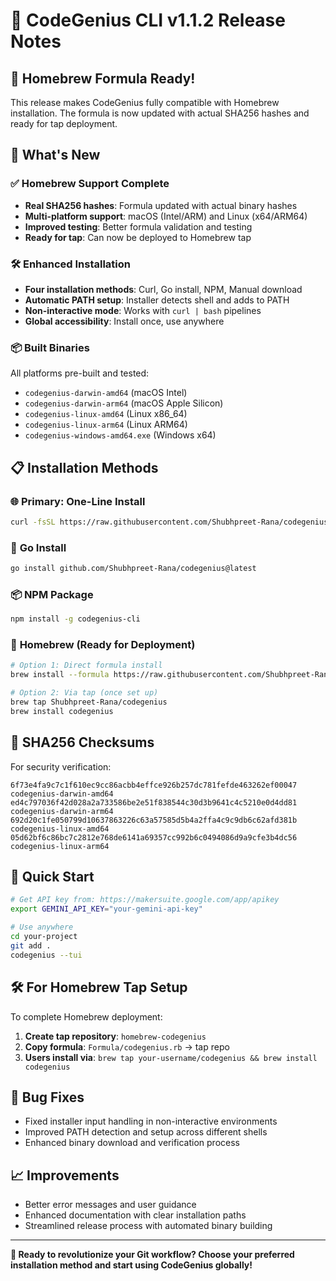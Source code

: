 # 🚀 CodeGenius CLI v1.1.2 Release Notes

## 🎯 **Homebrew Formula Ready!**

This release makes CodeGenius fully compatible with Homebrew installation. The formula is now updated with actual SHA256 hashes and ready for tap deployment.

## 🔧 **What's New**

### ✅ **Homebrew Support Complete**
- **Real SHA256 hashes**: Formula updated with actual binary hashes
- **Multi-platform support**: macOS (Intel/ARM) and Linux (x64/ARM64)
- **Improved testing**: Better formula validation and testing
- **Ready for tap**: Can now be deployed to Homebrew tap

### 🛠 **Enhanced Installation**
- **Four installation methods**: Curl, Go install, NPM, Manual download
- **Automatic PATH setup**: Installer detects shell and adds to PATH
- **Non-interactive mode**: Works with `curl | bash` pipelines
- **Global accessibility**: Install once, use anywhere

### 📦 **Built Binaries**
All platforms pre-built and tested:
- `codegenius-darwin-amd64` (macOS Intel)
- `codegenius-darwin-arm64` (macOS Apple Silicon)  
- `codegenius-linux-amd64` (Linux x86_64)
- `codegenius-linux-arm64` (Linux ARM64)
- `codegenius-windows-amd64.exe` (Windows x64)

## 📋 **Installation Methods**

### 🌐 **Primary: One-Line Install**
```bash
curl -fsSL https://raw.githubusercontent.com/Shubhpreet-Rana/codegenius/latest/install.sh | bash
```

### 🔧 **Go Install**
```bash
go install github.com/Shubhpreet-Rana/codegenius@latest
```

### 📦 **NPM Package**
```bash
npm install -g codegenius-cli
```

### 🍺 **Homebrew (Ready for Deployment)**
```bash
# Option 1: Direct formula install
brew install --formula https://raw.githubusercontent.com/Shubhpreet-Rana/codegenius/latest/Formula/codegenius.rb

# Option 2: Via tap (once set up)
brew tap Shubhpreet-Rana/codegenius
brew install codegenius
```

## 🔐 **SHA256 Checksums**

For security verification:
```
6f73e4fa9c7c1f610ec9cc86acbb4effce926b257dc781fefde463262ef00047  codegenius-darwin-amd64
ed4c797036f42d028a2a733586be2e51f838544c30d3b9641c4c5210e0d4dd81  codegenius-darwin-arm64
692d20c1fe050799d10637863226c63a57585d5b4a2ffa4c9c9db6c62afd381b  codegenius-linux-amd64
05d62bf6c86bc7c2812e768de6141a69357cc992b6c0494086d9a9cfe3b4dc56  codegenius-linux-arm64
```

## 🎯 **Quick Start**
```bash
# Get API key from: https://makersuite.google.com/app/apikey
export GEMINI_API_KEY="your-gemini-api-key"

# Use anywhere
cd your-project
git add .
codegenius --tui
```

## 🛠 **For Homebrew Tap Setup**

To complete Homebrew deployment:

1. **Create tap repository**: `homebrew-codegenius`
2. **Copy formula**: `Formula/codegenius.rb` → tap repo
3. **Users install via**: `brew tap your-username/codegenius && brew install codegenius`

## 🐛 **Bug Fixes**
- Fixed installer input handling in non-interactive environments
- Improved PATH detection and setup across different shells
- Enhanced binary download and verification process

## 📈 **Improvements**
- Better error messages and user guidance
- Enhanced documentation with clear installation paths
- Streamlined release process with automated binary building

---

**🎉 Ready to revolutionize your Git workflow? Choose your preferred installation method and start using CodeGenius globally!** 